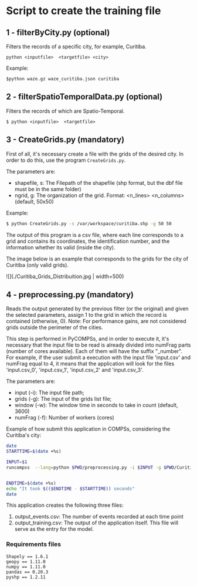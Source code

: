 # Script to create the training file


## 1 - filterByCity.py (optional)
	
Filters the records of a specific city, for example, Curitiba.

```
python <inputfile>  <targetfile> <city>
```

Example:


```
$python waze.gz waze_curitiba.json curitiba
```


## 2 - filterSpatioTemporalData.py (optional)

Filters the records of which are Spatio-Temporal. 


```
$ python <inputfile>  <targetfile>
```



## 3 - CreateGrids.py (mandatory)


First of all, it's necessary create a file with the grids of the desired city. In order to do this, use the program `CreateGrids.py`.

The parameters are:

 * shapefile, s: The Filepath of the shapefile (shp format, but the dbf file must be in the same folder)
 * ngrid, g:	The organization of the grid. Format: \<n\_lines\> \<n\_columns\>  (default, 50x50)


Example: 

```sh
$ python CreateGrids.py -s /var/workspace/curitiba.shp -g 50 50
``` 

The output of this program is a csv file, where each line corresponds to a grid and contains its coordinates, the identification number, and the information whether its valid (inside the city).

The image below is an example that corresponds to the grids for the city of Curitiba (only valid grids).

![](./Curitiba_Grids_Distribuition.jpg | width=500)


## 4 - preprocessing.py (mandatory)

Reads the output generated by the previous filter (or the original) and given the selected parameters, assign 1 to the grid in which the record is contained (otherwise, 0). Note: For performance gains, are not considered grids outside the perimeter of the cities.

This step is performed in PyCOMPSs, and in order to execute it, it's necessary that the input file to be read is already divided into numFrag parts (number of cores available). Each of them will have the suffix "\_number". For example, if the user submit a execution with the input file 'input.csv' and numFrag equal to 4, it means that the application will look for the files 'input.csv\_0', 'input.csv\_1', 'input.csv\_2' and 'input.csv\_3'.

The parameters are:

 * input  (-i): The input file path;
 * grids (-g):  The input of the grids list file;
 * window (-w): The window time in seconds to take in count (default, 3600) 
 * numFrag (-f): Number of workers (cores)  


Example of how submit this application in COMPSs, considering the Curitiba's city:

```sh
date
STARTTIME=$(date +%s)

INPUT=$1
runcompss  --lang=python $PWD/preprocessing.py -i $INPUT -g $PWD/Curitiba_Grids.csv -f 4 -w 3600


ENDTIME=$(date +%s)
echo "It took $(($ENDTIME - $STARTTIME)) seconds"
date

```

This application creates the following three files:

1. output\_events.csv:	The number of events recorded at each time point
2. output\_training.csv: The output of the application itself. This file will serve as the entry for the model.


### Requirements files


```
Shapely == 1.6.1
geopy == 1.11.0
numpy == 1.11.0
pandas == 0.20.3
pyshp == 1.2.11
```
